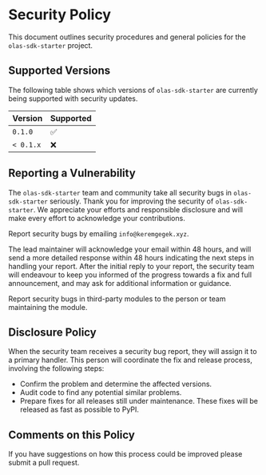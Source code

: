 # Security Policy

This document outlines security procedures and general policies for the `olas-sdk-starter` project.

## Supported Versions

The following table shows which versions of `olas-sdk-starter` are currently being supported with security updates.

| Version   | Supported          |
| --------- | ------------------ |
| `0.1.0`   | :white_check_mark: |
| `< 0.1.x` | :x:                |

## Reporting a Vulnerability

The `olas-sdk-starter` team and community take all security bugs in `olas-sdk-starter` seriously. Thank you for improving the security of `olas-sdk-starter`. We appreciate your efforts and responsible disclosure and will make every effort to acknowledge your contributions.

Report security bugs by emailing `info@keremgegek.xyz`.

The lead maintainer will acknowledge your email within 48 hours, and will send a more detailed response within 48 hours indicating the next steps in handling your report. After the initial reply to your report, the security team will endeavour to keep you informed of the progress towards a fix and full announcement, and may ask for additional information or guidance.

Report security bugs in third-party modules to the person or team maintaining the module.

## Disclosure Policy

When the security team receives a security bug report, they will assign it to a primary handler. This person will coordinate the fix and release process, involving the following steps:

- Confirm the problem and determine the affected versions.
- Audit code to find any potential similar problems.
- Prepare fixes for all releases still under maintenance. These fixes will be released as fast as possible to PyPI.

## Comments on this Policy

If you have suggestions on how this process could be improved please submit a pull request.
